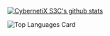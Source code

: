 [![CybernetiX S3C's github stats](https://github-readme-stats.vercel.app/api?username=cybernetix-s3c&show_icons=true&theme=dark&repo=github-readme-stats)](https://github.com/CybernetiX-S3C)

![Top Languages Card](https://github-readme-stats.vercel.app/api/top-langs/?username=cybernetix-s3c&layout=compact)
<!--
**CybernetiX-S3C/CybernetiX-S3C** is a ✨ _special_ ✨ repository because its `README.md` (this file) appears on your GitHub profile.

Here are some ideas to get you started:

- 🔭 I’m currently working on ...
- 🌱 I’m currently learning ...
- 👯 I’m looking to collaborate on ...
- 🤔 I’m looking for help with ...
- 💬 Ask me about ...
- 📫 How to reach me: ...
- 😄 Pronouns: ...
- ⚡ Fun fact: ...
-->
